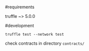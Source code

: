 #requirements

truffle ~> 5.0.0

#development

`truffle test --network test`

check contracts in directory `contracts/`
